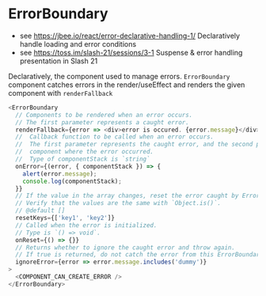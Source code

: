 # ErrorBoundary

- see https://jbee.io/react/error-declarative-handling-1/ Declaratively handle loading and error conditions
- see https://toss.im/slash-21/sessions/3-1 Suspense & error handling presentation in Slash 21

Declaratively, the component used to manage errors.
`ErrorBoundary` component catches errors in the render/useEffect and renders the given component with `renderFallback`

```typescript
<ErrorBoundary
  // Components to be rendered when an error occurs.
  // The first parameter represents a caught error.
  renderFallback={error => <div>error is occured. {error.message}</div>}
  //  Callback function to be called when an error occurs.
  //  The first parameter represents the caught error, and the second parameter represents the stack of the
  //  component where the error occurred.
  //  Type of componentStack is `string`
  onError={(error, { componentStack }) => {
    alert(error.message);
    console.log(componentStack);
  }}
  // If the value in the array changes, reset the error caught by ErrorBoundary.
  // Verify that the values are the same with `Object.is()`.
  // @default []
  resetKeys={['key1', 'key2']}
  // Called when the error is initialized.
  // Type is `() => void`.
  onReset={() => {}}
  // Returns whether to ignore the caught error and throw again.
  // If true is returned, do not catch the error from this ErrorBoundary and throw it.
  ignoreError={error => error.message.includes('dummy')}
>
  <COMPONENT_CAN_CREATE_ERROR />
</ErrorBoundary>
```
